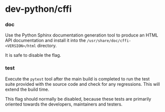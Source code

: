 # dev-python/cffi

### doc
Use the Python Sphinx documentation generation tool to produce an HTML API documentation and install it into the `/usr/share/doc/cffi-<VERSION>/html` directory.

It is safe to disable the flag.

### test
Execute the `pytest` tool after the main build is completed to run the test suite provided with the source code and check for any regressions. This will extend the build time.

This flag should normally be disabled, because these tests are primarily oriented towards the developers, maintainers and testers.
